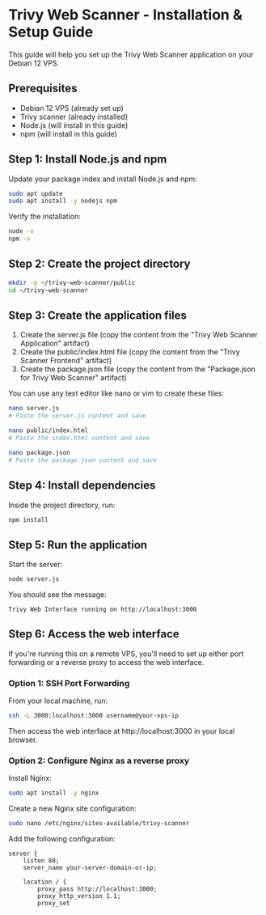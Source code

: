 # Trivy Web Scanner - Installation & Setup Guide

This guide will help you set up the Trivy Web Scanner application on your Debian 12 VPS.

## Prerequisites

* Debian 12 VPS (already set up)
* Trivy scanner (already installed)
* Node.js (will install in this guide)
* npm (will install in this guide)

## Step 1: Install Node.js and npm

Update your package index and install Node.js and npm:

```bash
sudo apt update
sudo apt install -y nodejs npm
```

Verify the installation:

```bash
node -v
npm -v
```

## Step 2: Create the project directory

```bash
mkdir -p ~/trivy-web-scanner/public
cd ~/trivy-web-scanner
```

## Step 3: Create the application files

1. Create the server.js file (copy the content from the "Trivy Web Scanner Application" artifact)
2. Create the public/index.html file (copy the content from the "Trivy Scanner Frontend" artifact)
3. Create the package.json file (copy the content from the "Package.json for Trivy Web Scanner" artifact)

You can use any text editor like nano or vim to create these files:

```bash
nano server.js
# Paste the server.js content and save

nano public/index.html
# Paste the index.html content and save

nano package.json
# Paste the package.json content and save
```

## Step 4: Install dependencies

Inside the project directory, run:

```bash
npm install
```

## Step 5: Run the application

Start the server:

```bash
node server.js
```

You should see the message:
```
Trivy Web Interface running on http://localhost:3000
```

## Step 6: Access the web interface

If you're running this on a remote VPS, you'll need to set up either port forwarding or a reverse proxy to access the web interface.

### Option 1: SSH Port Forwarding

From your local machine, run:

```bash
ssh -L 3000:localhost:3000 username@your-vps-ip
```

Then access the web interface at http://localhost:3000 in your local browser.

### Option 2: Configure Nginx as a reverse proxy

Install Nginx:

```bash
sudo apt install -y nginx
```

Create a new Nginx site configuration:

```bash
sudo nano /etc/nginx/sites-available/trivy-scanner
```

Add the following configuration:

```nginx
server {
    listen 80;
    server_name your-server-domain-or-ip;

    location / {
        proxy_pass http://localhost:3000;
        proxy_http_version 1.1;
        proxy_set
